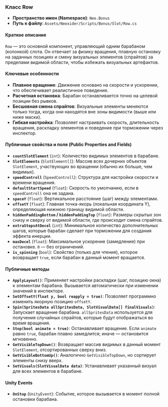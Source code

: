 ﻿### Класс Row

- **Пространство имен (Namespace)**: `Neo.Bonus`
- **Путь к файлу**: `Assets/Neoxider/Scripts/Bonus/Slot/Row.cs`

#### Краткое описание
`Row` — это основной компонент, управляющий одним барабаном (колонкой) слота. Он отвечает за физику вращения, плавную остановку на заданных позициях и смену визуальных элементов (спрайтов) за пределами видимой области, чтобы избежать визуальных артефактов.

#### Ключевые особенности
- **Плавное вращение**: Движение основано на скорости и ускорении, что обеспечивает реалистичное поведение.
- **Расчетная остановка**: Барабан останавливается точно на целевой позиции без рывков.
- **Бесшовная смена спрайтов**: Визуальные элементы меняются только тогда, когда они находятся вне зоны видимости (выше или ниже маски).
- **Гибкая настройка**: Позволяет настраивать скорость, длительность вращения, раскладку элементов и поведение при торможении через инспектор.

#### Публичные свойства и поля (Public Properties and Fields)
- **`countSlotElement`** (`int`): Количество видимых элементов в барабане.
- **`SlotElements`** (`SlotElement[]`): Массив всех дочерних объектов `SlotElement`, участвующих во вращении (обычно их больше, чем видимых).
- **`speedControll`** (`SpeedControll`): Структура для настройки скорости и времени вращения.
- **`defaultStartSpeed`** (`float`): Скорость по умолчанию, если в `speedControll` она не задана.
- **`spaceY`** (`float`): Вертикальное расстояние (шаг) между элементами.
- **`offsetY`** (`float`): Главная точка-якорь (локальная координата Y), определяющая нижнюю границу видимой области.
- **`hiddenPaddingBottom` / `hiddenPaddingTop`** (`float`): Размеры скрытых зон снизу и сверху от видимой области, где происходит смена спрайтов.
- **`extraStepsAtDecel`** (`int`): Минимальное количество дополнительных шагов, которые барабан сделает при торможении для создания эффекта инерции.
- **`maxDecel`** (`float`): Максимальное ускорение (замедление) при остановке. `0` — без ограничений.
- **`is_spinning`** (`bool`): Свойство (только для чтения), которое возвращает `true`, если барабан в данный момент вращается.

#### Публичные методы
- **`ApplyLayout()`**: Применяет настройки раскладки (шаг, позицию окна) к элементам барабана. Вызывается автоматически при изменении значений в инспекторе.
- **`SetOffsetY(float y, bool reapply = true)`**: Позволяет программно изменить якорную позицию `offsetY`.
- **`Spin(SpritesData allSpritesData, SlotVisualData[] finalVisuals)`**: Запускает вращение барабана. `allSpritesData` используется для получения случайных спрайтов, которые будут отображаться во время вращения.
- **`Stop(bool animate = true)`**: Останавливает вращение. Если `animate` равно `true`, барабан плавно замедлится; иначе — остановится мгновенно.
- **`GetVisibleTopDown()`**: Возвращает массив видимых в данный момент `SlotElement`, отсортированных сверху вниз.
- **`GetVisibleBottomUp()`**: Аналогично `GetVisibleTopDown`, но сортирует элементы снизу вверх.
- **`SetVisuals(SlotVisualData data)`**: Устанавливает указанный визуал для всех элементов в барабане.

#### Unity Events
- **`OnStop`** (`UnityEvent`): Событие, которое вызывается в момент полной остановки барабана.
